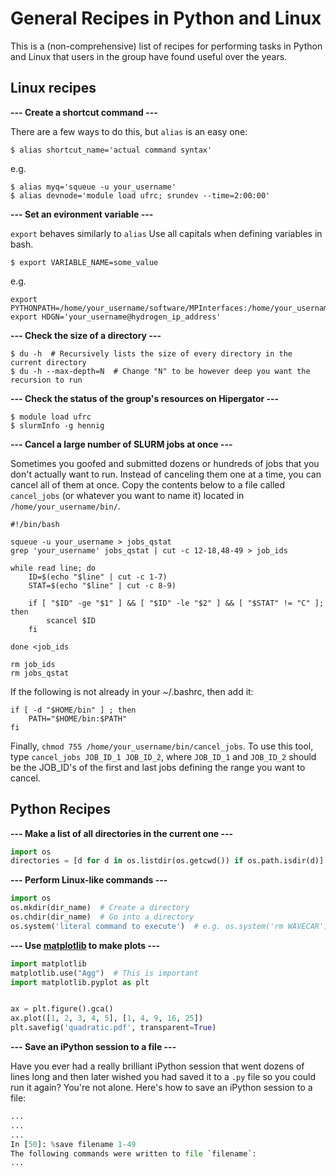 # General Recipes in Python and Linux

This is a (non-comprehensive) list of recipes for performing tasks in Python and Linux that users in the group have found useful over the years.

## Linux recipes
**--- Create a shortcut command ---**

There are a few ways to do this, but `alias` is an easy one:

```
$ alias shortcut_name='actual command syntax'
```
e.g.

```
$ alias myq='squeue -u your_username'
$ alias devnode='module load ufrc; srundev --time=2:00:00'
```

**--- Set an evironment variable ---**

`export` behaves similarly to `alias` Use all capitals when defining variables in bash.

```
$ export VARIABLE_NAME=some_value
```
e.g.

```
export PYTHONPATH=/home/your_username/software/MPInterfaces:/home/your_username/software/Pymatgen
export HDGN='your_username@hydrogen_ip_address'
```

**--- Check the size of a directory ---**

```
$ du -h  # Recursively lists the size of every directory in the current directory
$ du -h --max-depth=N  # Change "N" to be however deep you want the recursion to run
```

**--- Check the status of the group's resources on Hipergator ---**

```
$ module load ufrc
$ slurmInfo -g hennig
```

**--- Cancel a large number of SLURM jobs at once ---**

Sometimes you goofed and submitted dozens or hundreds of jobs that you don't actually want to run. Instead of canceling them one at a time, you can cancel all of them at once. Copy the contents below to a file called `cancel_jobs` (or whatever you want to name it) located in `/home/your_username/bin/`.

```
#!/bin/bash

squeue -u your_username > jobs_qstat
grep 'your_username' jobs_qstat | cut -c 12-18,48-49 > job_ids

while read line; do
    ID=$(echo "$line" | cut -c 1-7)
    STAT=$(echo "$line" | cut -c 8-9)

    if [ "$ID" -ge "$1" ] && [ "$ID" -le "$2" ] && [ "$STAT" != "C" ]; then
        scancel $ID
    fi

done <job_ids

rm job_ids
rm jobs_qstat
```
If the following is not already in your ~/.bashrc, then add it:

```
if [ -d "$HOME/bin" ] ; then
    PATH="$HOME/bin:$PATH"
fi
```
Finally, `chmod 755 /home/your_username/bin/cancel_jobs`. To use this tool, type `cancel_jobs JOB_ID_1 JOB_ID_2`, where `JOB_ID_1` and `JOB_ID_2` should be the JOB_ID's of the first and last jobs defining the range you want to cancel.

## Python Recipes
**--- Make a list of all directories in the current one ---**

```python
import os
directories = [d for d in os.listdir(os.getcwd()) if os.path.isdir(d)]
```

**--- Perform Linux-like commands ---**

```python
import os
os.mkdir(dir_name)  # Create a directory
os.chdir(dir_name)  # Go into a directory
os.system('literal command to execute')  # e.g. os.system('rm WAVECAR')
```

**--- Use [matplotlib](https://matplotlib.org/) to make plots ---**

```python
import matplotlib
matplotlib.use("Agg")  # This is important
import matplotlib.pyplot as plt


ax = plt.figure().gca()
ax.plot([1, 2, 3, 4, 5], [1, 4, 9, 16, 25])
plt.savefig('quadratic.pdf', transparent=True)
```

**--- Save an iPython session to a file ---**

Have you ever had a really brilliant iPython session that went dozens of lines long and then later wished you had saved it to a `.py` file so you could run it again? You're not alone. Here's how to save an iPython session to a file:

```python
...
...
...
In [50]: %save filename 1-49
The following commands were written to file `filename`:
...
